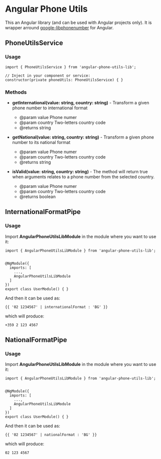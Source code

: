 # Angular Phone Utils

This an Angular library (and can be used with Angular projects only). It is wrapper arround [google-libphonenumber](https://www.npmjs.com/package/google-libphonenumber) for Angular.

## PhoneUtilsService

### Usage

```
import { PhoneUtilsService } from 'angular-phone-utils-lib';

// Inject in your component or service:
constructor(private phoneUtils: PhoneUtilsService) { }
```

### Methods

- **getInternational(value: string, country: string)** - Transform a given phone number to international format
  - @param value Phone numer
  - @param country Two-letters country code
  - @returns string

- **getNational(value: string, country: string)** - Transform a given phone number to its national format
  - @param value Phone numer
  - @param country Two-letters country code
  - @returns string

- **isValid(value: string, country: string)** - The method will return true when arguments relates to a phone number from the selected country.
  - @param value Phone numer
  - @param country Two-letters country code
  - @returns boolean


## InternationalFormatPipe

### Usage

Import **AngularPhoneUtilsLibModule** in the module where you want to use it:
```
import { AngularPhoneUtilsLibModule } from 'angular-phone-utils-lib';


@NgModule({
  imports: [
    ...,
    AngularPhoneUtilsLibModule
  ]
})
export class UserModule() { }
```

And then it can be used as:

```
{{ '02 1234567' | internationalFormat : 'BG' }} 
```

which will produce: 
```
+359 2 123 4567
```

## NationalFormatPipe

### Usage

Import **AngularPhoneUtilsLibModule** in the module where you want to use it:
```
import { AngularPhoneUtilsLibModule } from 'angular-phone-utils-lib';


@NgModule({
  imports: [
    ...,
    AngularPhoneUtilsLibModule
  ]
})
export class UserModule() { }
```

And then it can be used as:

```
{{ '02 1234567' | nationalFormat : 'BG' }} 
```

which will produce: 
```
02 123 4567
```